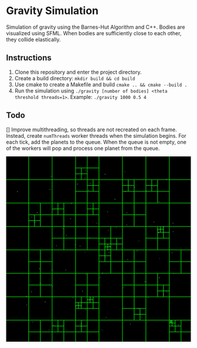 # Gravity Simulation

Simulation of gravity using the Barnes-Hut Algorithm and C++. Bodies are visualized using SFML.
When bodies are sufficiently close to each other, they collide elastically.

## Instructions
1. Clone this repository and enter the project directory.
2. Create a build directory: `mkdir build && cd build`
3. Use cmake to create a Makefile and build `cmake .. && cmake --build .`
4. Run the simulation using `./gravity [number of bodies] <theta threshold threads=1>`. Example: `./gravity 1000 0.5 4`

## Todo
[] Improve multithreading, so threads are not recreated on each frame. Instead, create `numThreads` worker threads when the simulation begins. For each tick, add the planets to the queue. When the queue is not empty, one of the workers will pop and process one planet from the queue.

![demo image](https://github.com/ryanp8/gravity/blob/main/assets/demo.png?raw=true)
